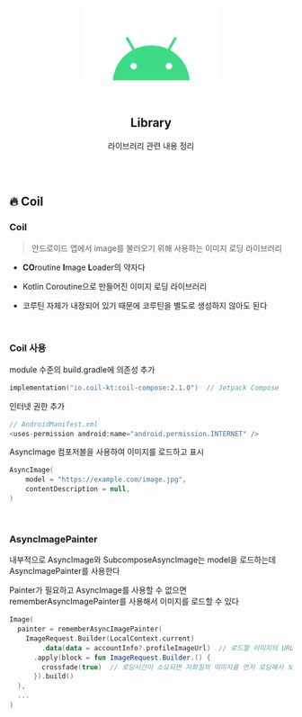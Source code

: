 <div align="center">
  <p>
    <img src="../README.assets/android.png">
  </p>
  <br>
  <h2>Library</h2>
  <p>라이브러리 관련 내용 정리</p>
  <br>
  <br>
</div>



## 🔥 Coil

### Coil

> 안드로이드 앱에서 image를 불러오기 위해 사용하는 이미지 로딩 라이브러리

- **CO**routine **I**mage **L**oader의 약자다

- Kotlin Coroutine으로 만들어진 이미지 로딩 라이브러리

- 코루틴 자체가 내장되어 있기 때문에 코루틴을 별도로 생성하지 않아도 된다

<br>

### Coil 사용

module 수준의 build.gradle에 의존성 추가

```kotlin
implementation("io.coil-kt:coil-compose:2.1.0")  // Jetpack Compose
```

인터넷 권한 추가

```kotlin
// AndroidManifest.xml
<uses-permission android:name="android.permission.INTERNET" />
```

AsyncImage 컴포저블을 사용하여 이미지를 로드하고 표시

```kotlin
AsyncImage(
    model = "https://example.com/image.jpg",
    contentDescription = null,
)
```

<br>

### AsyncImagePainter

내부적으로 AsyncImage와 SubcomposeAsyncImage는 model을 로드하는데 AsyncImagePainter를 사용한다

Painter가 필요하고 AsyncImage를 사용할 수 없으면 rememberAsyncImagePainter를 사용해서 이미지를 로드할 수 있다

```kotlin
Image(
  painter = rememberAsyncImagePainter(
    ImageRequest.Builder(LocalContext.current)
    	.data(data = accountInfo?.profileImageUrl)  // 로드할 이미지의 URL을 지정
      .apply(block = fun ImageRequest.Builder.() {
      	crossfade(true)  // 로딩시간이 소요되면 저화질의 이미지를 먼저 로딩해서 보여준다
      }).build()
  ),
  ...
)
```
